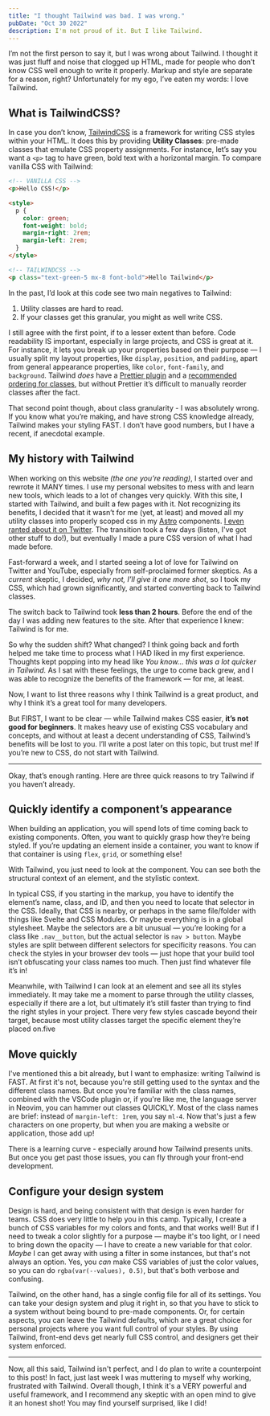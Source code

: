 ```yaml
---
title: "I thought Tailwind was bad. I was wrong."
pubDate: "Oct 30 2022"
description: I'm not proud of it. But I like Tailwind.
---
```


I’m not the first person to say it, but I was wrong about Tailwind. I thought it was just fluff and noise that clogged up HTML, made for people who don’t know CSS well enough to write it properly. Markup and style are separate for a reason, right? Unfortunately for my ego, I’ve eaten my words: I love Tailwind.

## What is TailwindCSS?

In case you don’t know, [TailwindCSS](HTTPS://tailwindcss.com) is a framework for writing CSS styles within your HTML. It does this by providing **Utility Classes**: pre-made classes that emulate CSS property assignments. For instance, let’s say you want a `<p>` tag to have green, bold text with a horizontal margin. To compare vanilla CSS with Tailwind:

```html
<!-- VANILLA CSS -->
<p>Hello CSS!</p>

<style>
  p {
    color: green;
    font-weight: bold;
    margin-right: 2rem;
    margin-left: 2rem;
  }
</style>

<!-- TAILWINDCSS -->
<p class="text-green-5 mx-8 font-bold">Hello Tailwind</p>
```

In the past, I’d look at this code see two main negatives to Tailwind:

1. Utility classes are hard to read.
2. If your classes get this granular, you might as well write CSS.

I still agree with the first point, if to a lesser extent than before. Code readability IS important, especially in large projects, and CSS is great at it. For instance, it lets you break up your properties based on their purpose — I usually split my layout properties, like `display`, `position`, and `padding`, apart from general appearance properties, like `color`, `font-family`, and `background`. Tailwind _does_ have a [Prettier plugin](https://tailwindcss.com/blog/automatic-class-sorting-with-prettier) and a [recommended ordering for classes](https://tailwindcss.com/blog/automatic-class-sorting-with-prettier#how-classes-are-sorted), but without Prettier it’s difficult to manually reorder classes after the fact.

That second point though, about class granularity - I was absolutely wrong. If you know what you’re making, and have strong CSS knowledge already, Tailwind makes your styling FAST. I don’t have good numbers, but I have a recent, if anecdotal example.

## My history with Tailwind

When working on this website _(the one you’re reading)_, I started over and rewrote it MANY times. I use my personal websites to mess with and learn new tools, which leads to a lot of changes very quickly. With this site, I started with Tailwind, and built a few pages with it. Not recognizing its benefits, I decided that it wasn’t for me (yet, at least) and moved all my utility classes into properly scoped css in my [Astro](https://astro.build) components. [I even ranted about it on Twitter](https://twitter.com/lksh_dev/status/1571293300312739840?s=20&t=ovdHUo2JQWzhLES6Z8mAwQ). The transition took a few days (listen, I've got other stuff to do!), but eventually I made a pure CSS version of what I had made before.

Fast-forward a week, and I started seeing a lot of love for Tailwind on Twitter and YouTube, especially from self-proclaimed former skeptics. As a _current_ skeptic, I decided, _why not, I’ll give it one more shot_, so I took my CSS, which had grown significantly, and started converting back to Tailwind classes.

The switch back to Tailwind took **less than 2 hours**. Before the end of the day I was adding new features to the site. After that experience I knew: Tailwind is for me.

So why the sudden shift? What changed? I think going back and forth helped me take time to process what I HAD liked in my first experience. Thoughts kept popping into my head like _You know… this was a lot quicker in Tailwind._ As I sat with these feelings, the urge to come back grew, and I was able to recognize the benefits of the framework — for me, at least.

Now, I want to list three reasons why I think Tailwind is a great product, and why I think it’s a great tool for many developers.

But FIRST, I want to be clear — while Tailwind makes CSS easier, **it’s not good for beginners**. It makes heavy use of existing CSS vocabulary and concepts, and without at least a decent understanding of CSS, Tailwind’s benefits will be lost to you. I’ll write a post later on this topic, but trust me! If you’re new to CSS, do not start with Tailwind.

---

Okay, that’s enough ranting. Here are three quick reasons to try Tailwind if you haven’t already.

## Quickly identify a component’s appearance

When building an application, you will spend lots of time coming back to existing components. Often, you want to quickly grasp how they’re being styled. If you’re updating an element inside a container, you want to know if that container is using `flex`, `grid`, or something else!

With Tailwind, you just need to look at the component. You can see both the structural context of an element, and the stylistic context.

In typical CSS, if you starting in the markup, you have to identify the element’s name, class, and ID, and then you need to locate that selector in the CSS. Ideally, that CSS is nearby, or perhaps in the same file/folder with things like Svelte and CSS Modules. Or maybe everything is in a global stylesheet. Maybe the selectors are a bit unusual — you’re looking for a class like `.nav__button`, but the actual selector is `nav > button`. Maybe styles are split between different selectors for specificity reasons. You can check the styles in your browser dev tools — just hope that your build tool isn’t obfuscating your class names too much. Then just find whatever file it’s in!

Meanwhile, with Tailwind I can look at an element and see all its styles immediately. It may take me a moment to parse through the utility classes, especially if there are a lot, but ultimately it’s still faster than trying to find the right styles in your project. There very few styles cascade beyond their target, because most utility classes target the specific element they’re placed on.five

## Move quickly

I've mentioned this a bit already, but I want to emphasize: writing Tailwind is FAST. At first it's not, because you're still getting used to the syntax and the different class names. But once you're familiar with the class names, combined with the VSCode plugin or, if you're like me, the language server in Neovim, you can hammer out classes QUICKLY. Most of the class names are brief: instead of `margin-left: 1rem`, you say `ml-4`. Now that's just a few characters on one property, but when you are making a website or application, those add up!

There is a learning curve - especially around how Tailwind presents units. But once you get past those issues, you can fly through your front-end development.

## Configure your design system

Design is hard, and being consistent with that design is even harder for teams. CSS does very little to help you in this camp. Typically, I create a bunch of CSS variables for my colors and fonts, and that works well! But if I need to tweak a color slightly for a purpose — maybe it's too light, or I need to bring down the opacity — I have to create a new variable for that color. _Maybe_ I can get away with using a filter in some instances, but that's not always an option. Yes, you _can_ make CSS variables of just the color values, so you can do `rgba(var(--values), 0.5)`, but that's both verbose and confusing.

Tailwind, on the other hand, has a single config file for all of its settings. You can take your design system and plug it right in, so that you have to stick to a system without being bound to pre-made components. Or, for certain aspects, you can leave the Tailwind defaults, which are a great choice for personal projects where you want full control of your styles. By using Tailwind, front-end devs get nearly full CSS control, and designers get their system enforced.

---

Now, all this said, Tailwind isn't perfect, and I do plan to write a counterpoint to this post! In fact, just last week I was muttering to myself why working, frustrated with Tailwind. Overall though, I think it's a VERY powerful and useful framework, and I recommend any skeptic with an open mind to give it an honest shot! You may find yourself surprised, like I did!
